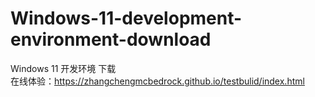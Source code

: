 # Windows-11-development-environment-download
Windows 11 开发环境 下载   
在线体验：https://zhangchengmcbedrock.github.io/testbulid/index.html
